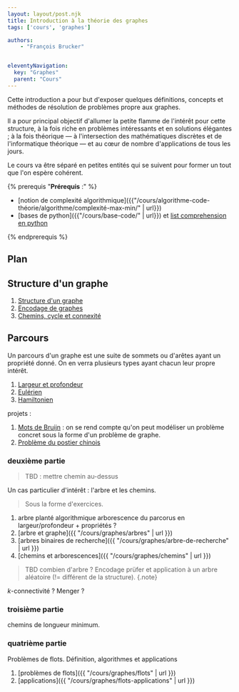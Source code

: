 ```yaml
---
layout: layout/post.njk
title: Introduction à la théorie des graphes
tags: ['cours', 'graphes']

authors:
    - "François Brucker"


eleventyNavigation:
  key: "Graphes"
  parent: "Cours"
---
```


<!-- début résumé -->

Cette introduction a pour but d'exposer quelques définitions, concepts et méthodes de résolution de problèmes propre aux graphes.

Il a pour principal objectif d'allumer la petite flamme de l'intérêt pour cette structure, à la fois riche en problèmes intéressants et en solutions élégantes ; à la fois théorique — à l'intersection des mathématiques discrètes et de l'informatique théorique — et au cœur de nombre d'applications de tous les jours.

Le cours va être séparé en petites entités qui se suivent pour former un tout que l'on espère cohérent.

<!-- fin résumé -->

{% prerequis "**Prérequis** :" %}

* [notion de complexité algorithmique]({{"/cours/algorithme-code-théorie/algorithme/complexité-max-min/" | url}})
* [bases de python]({{"/cours/base-code/" | url}}) et [list comprehension en python](https://docs.python.org/fr/3/howto/functional.html#generator-expressions-and-list-comprehensions)

{% endprerequis %}

## Plan

## Structure d'un graphe

1. [Structure d'un graphe](structure)
2. [Encodage de graphes](encodage)
3. [Chemins, cycle et connexité](chemins-cycles-connexite)

## Parcours

Un parcours d'un graphe est une suite de sommets ou d'arêtes ayant un propriété donné. On en verra plusieurs types ayant chacun leur propre intérêt.

1. [Largeur et profondeur](parcours-largeur-profondeur)
2. [Eulérien](parcours-euleriens)
3. [Hamiltonien](parcours-hamiltoniens)

projets :

1. [Mots de Bruijn](projet-mots-bruijn) : on se rend compte qu'on peut modéliser un problème concret sous la forme d'un problème de graphe.
2. [Problème du postier chinois](projet-postier-chinois)


### deuxième partie

> TBD : mettre chemin au-dessus

Un cas particulier d'intérêt : l'arbre et les chemins.

> Sous la forme d'exercices.

1. arbre planté algorithmique arborescence du parcorus en largeur/profondeur + propriétés ?
2. [arbre et graphe]({{ "/cours/graphes/arbres" | url }})
3. [arbres binaires de recherche]({{ "/cours/graphes/arbre-de-recherche" | url }})
4. [chemins et arborescences]({{ "/cours/graphes/chemins" | url }})

> TBD
> combien d'arbre ? Encodage prüfer et application à un arbre aléatoire (!= différent de la structure).
{.note}

$k$-connectivité ? Menger ?

### troisième partie

chemins de longueur minimum.

### quatrième partie

Problèmes de flots. Définition, algorithmes et applications

1. [problèmes de flots]({{ "/cours/graphes/flots" | url }})
2. [applications]({{ "/cours/graphes/flots-applications" | url }})
